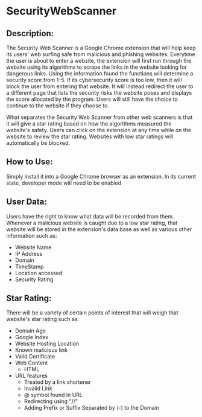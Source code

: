 # SecurityWebScanner

## Description:
The Security Web Scanner is a Google Chrome extension that will help keep its users' web surfing safe from malicious and phishing websites. Everytime the user is about to enter a website, the extension will first run through the website using its algorithms to scrape the links in the website looking for dangerous links. Using the information found the functions will determine a security score from 1-5. If its cybersecurity score is too low, then it will block the user from entering that website. It will instead redirect the user to a different page that lists the security risks the website poses and displays the score allocated by the program. Users will still have the choice to continue to the website if they choose to.

What separates the Security Web Scanner from other web scanners is that it will give a star rating based on how the algorithms measured the website's safety. Users can click on the extension at any time while on the website to review the star rating. Websites with low star ratings will automatically be blocked.

## How to Use:
Simply install it into a Google Chrome browser as an extension. In its current state, developer mode will need to be enabled

## User Data:
Users have the right to know what data will be recorded from them. Whenever a malicious website is caught due to a low star rating, that website will be stored in the extension's data base as well as various other information such as:
- Website Name
- IP Address
- Domain
- TimeStamp
- Location accessed
- Security Rating

## Star Rating:
There will be a variety of certain points of interest that will weigh that website's star rating such as:
- Domain Age
- Google Index
- Website Hosting Location
- Known malicious link
- Valid Certificate
- Web Content
    * HTML
- URL features
    * Treated by a link shortener
    * Invalid Link
    * @ symbol found in URL
    * Redirecting using "//"
    * Adding Prefix or Suffix Separated by (-) to the Domain
